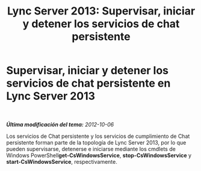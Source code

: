 ﻿---
title: 'Lync Server 2013: Supervisar, iniciar y detener los servicios de chat persistente'
TOCTitle: Supervisar, iniciar y detener los servicios de chat persistente
ms:assetid: 05761d02-e7b5-494e-a58f-f3d213483035
ms:mtpsurl: https://technet.microsoft.com/es-es/library/Gg398105(v=OCS.15)
ms:contentKeyID: 48274296
ms.date: 01/07/2017
mtps_version: v=OCS.15
ms.translationtype: HT
---

# Supervisar, iniciar y detener los servicios de chat persistente en Lync Server 2013

 

_**Última modificación del tema:** 2012-10-06_

Los servicios de Chat persistente y los servicios de cumplimiento de Chat persistente forman parte de la topología de Lync Server 2013, por lo que pueden supervisarse, detenerse e iniciarse mediante los cmdlets de Windows PowerShell**get-CsWindowsService**, **stop-CsWindowsService** y **start-CsWindowsService**, respectivamente.

